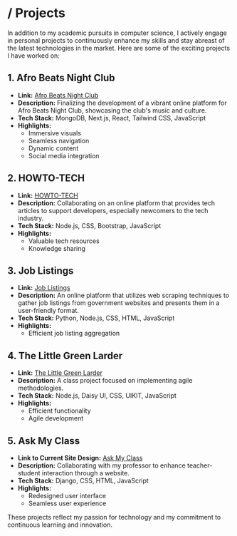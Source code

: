 #  / Projects

In addition to my academic pursuits in computer science, I actively engage in personal projects to continuously enhance my skills and stay abreast of the latest technologies in the market. Here are some of the exciting projects I have worked on:

## 1. Afro Beats Night Club

- **Link:** [Afro Beats Night Club](https://afrobeatsdundee.vercel.app/)
- **Description:** Finalizing the development of a vibrant online platform for Afro Beats Night Club, showcasing the club's music and culture.
- **Tech Stack:** MongoDB, Next.js, React, Tailwind CSS, JavaScript
- **Highlights:**
  - Immersive visuals
  - Seamless navigation
  - Dynamic content
  - Social media integration

## 2. HOWTO-TECH

- **Link:** [HOWTO-TECH](https://www.howto-tech.info/)
- **Description:** Collaborating on an online platform that provides tech articles to support developers, especially newcomers to the tech industry.
- **Tech Stack:** Node.js, CSS, Bootstrap, JavaScript
- **Highlights:**
  - Valuable tech resources
  - Knowledge sharing

## 3. Job Listings

- **Link:** [Job Listings](https://govtkejoblistings.onrender.com/)
- **Description:** An online platform that utilizes web scraping techniques to gather job listings from government websites and presents them in a user-friendly format.
- **Tech Stack:** Python, Node.js, CSS, HTML, JavaScript
- **Highlights:**
  - Efficient job listing aggregation

## 4. The Little Green Larder

- **Link:** [The Little Green Larder](https://the-little-green-larder.onrender.com)
- **Description:** A class project focused on implementing agile methodologies.
- **Tech Stack:** Node.js, Daisy UI, CSS, UIKIT, JavaScript
- **Highlights:**
  - Efficient functionality
  - Agile development

## 5. Ask My Class

- **Link to Current Site Design:** [Ask My Class](https://askmyclass.dundee.ac.uk/)
- **Description:** Collaborating with my professor to enhance teacher-student interaction through a website.
- **Tech Stack:** Django, CSS, HTML, JavaScript
- **Highlights:**
  - Redesigned user interface
  - Seamless user experience

These projects reflect my passion for technology and my commitment to continuous learning and innovation.
